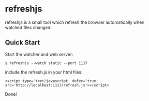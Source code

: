 refreshjs
=========

refreshjs is a small tool which refresh the browser automatically when watched files changed.


Quick Start
-----------
Start the watcher and web server:

    $ refreshjs --watch static --port 1117

include the refresh.js in your html files:

    <script type='text/javascript' defer='true' src='http://localhost:1117/refresh.js'></script>

Done!
